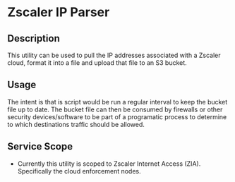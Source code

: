 # Zscaler IP Parser

## Description
This utility can be used to pull the IP addresses associated with a Zscaler cloud, format it into a file and upload that file to an S3 bucket.

## Usage
The intent is that is script would be run a regular interval to keep the bucket file up to date. The bucket file can then be consumed by firewalls or other security devices/software to be part of a programatic process to determine to which destinations traffic should be allowed.

## Service Scope
* Currently this utility is scoped to Zscaler Internet Access (ZIA). Specifically the cloud enforcement nodes.